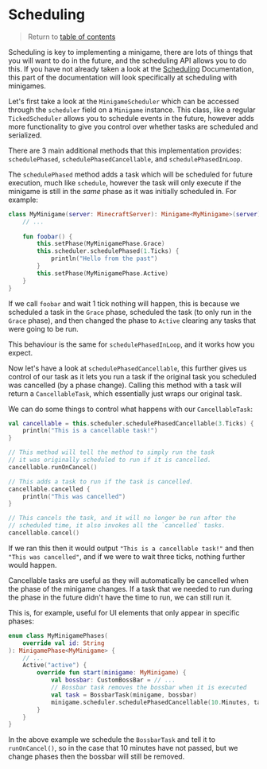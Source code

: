 # Scheduling

> Return to [table of contents](../minigames.md)

Scheduling is key to implementing a minigame, there are lots of things that you will
want to do in the future, and the scheduling API allows you to do this. If you have not
already taken a look at the [Scheduling](./scheduling.md) Documentation, this part of
the documentation will look specifically at scheduling with minigames.

Let's first take a look at the `MinigameScheduler` which can be accessed through the
`scheduler` field on a `Minigame` instance. This class, like a regular `TickedScheduler`
allows you to schedule events in the future, however adds more functionality to give
you control over whether tasks are scheduled and serialized.

There are 3 main additional methods that this implementation provides: `schedulePhased`,
`schedulePhasedCancellable`, and `schedulePhasedInLoop`.

The `schedulePhased` method adds a task which will be scheduled for future execution,
much like `schedule`, however the task will only execute if the minigame is still in
the *same* phase as it was initially scheduled in. For example:
```kotlin
class MyMinigame(server: MinecraftServer): Minigame<MyMinigame>(server) {
    // ...
    
    fun foobar() {
        this.setPhase(MyMinigamePhase.Grace)
        this.scheduler.schedulePhased(1.Ticks) {
            println("Hello from the past")
        }
        this.setPhase(MyMinigamePhase.Active)
    }
}
```
If we call `foobar` and wait 1 tick nothing will happen, this is because we scheduled a
task in the `Grace` phase, scheduled the task (to only run in the `Grace` phase), and then
changed the phase to `Active` clearing any tasks that were going to be run.

This behaviour is the same for `schedulePhasedInLoop`, and it works how you expect.

Now let's have a look at `schedulePhasedCancellable`, this further gives us control of our
task as it lets you run a task if the original task you scheduled was cancelled (by a phase change).
Calling this method with a task will return a `CancellableTask`, which essentially just
wraps our original task.

We can do some things to control what happens with our `CancellableTask`:
```kotlin
val cancellable = this.scheduler.schedulePhasedCancellable(3.Ticks) {
    println("This is a cancellable task!")
}

// This method will tell the method to simply run the task
// it was originally scheduled to run if it is cancelled.
cancellable.runOnCancel()

// This adds a task to run if the task is cancelled.
cancellable.cancelled {
    println("This was cancelled")
}

// This cancels the task, and it will no longer be run after the 
// scheduled time, it also invokes all the `cancelled` tasks.
cancellable.cancel()
```
If we ran this then it would output `"This is a cancellable task!"` and then `"This was cancelled"`,
and if we were to wait three ticks, nothing further would happen.

Cancellable tasks are useful as they will automatically be cancelled when the phase of the
minigame changes. If a task that we needed to run during the phase in the future didn't
have the time to run, we can still run it.

This is, for example, useful for UI elements that only appear in specific phases:
```kotlin
enum class MyMinigamePhases(
    override val id: String
): MinigamePhase<MyMinigame> {
    // ...
    Active("active") {
        override fun start(minigame: MyMinigame) {
            val bossbar: CustomBossBar = // ...
            // Bossbar task removes the bossbar when it is executed
            val task = BossbarTask(minigame, bossbar)
            minigame.scheduler.schedulePhasedCancellable(10.Minutes, task).runOnCancel()
        }
    }
}
```
In the above example we schedule the `BossbarTask` and tell it to `runOnCancel()`, so in
the case that 10 minutes have not passed, but we change phases then the bossbar will still
be removed.